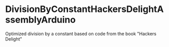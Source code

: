 # DivisionByConstantHackersDelightAssemblyArduino
Optimized division by a constant based on code from the book "Hackers Delight"

